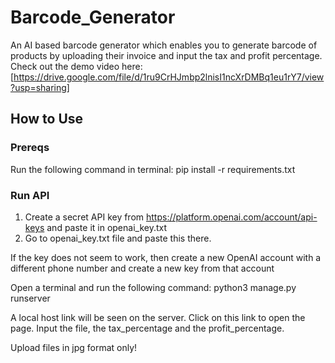 
# Barcode_Generator

An AI based barcode generator which enables you to generate barcode of products by uploading their invoice and input the tax and profit percentage.
Check out the demo video here: [https://drive.google.com/file/d/1ru9CrHJmbp2lnisI1ncXrDMBq1eu1rY7/view?usp=sharing]
## How to Use

### Prereqs
Run the following command in terminal:
pip install -r requirements.txt

### Run API
1. Create a secret API key from https://platform.openai.com/account/api-keys and paste it in openai_key.txt
2. Go to openai_key.txt file and paste this there.

If the key does not seem to work, then create a new OpenAI account with a different phone number and create a new key from that account

Open a terminal and run the following command: python3 manage.py runserver

A local host link will be seen on the server. Click on this link to open the page.
Input the file, the tax_percentage and the profit_percentage.

Upload files in jpg format only!
